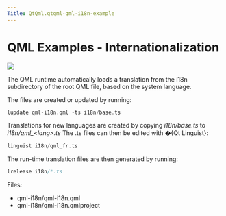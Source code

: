 ```yaml
---
Title: QtQml.qtqml-qml-i18n-example
---
```

        
QML Examples - Internationalization
===================================

<span class="subtitle"></span>
<span id="details"></span>
![](https://developer.ubuntu.com/static/devportal_uploaded/b5928ed2-0adc-4923-853b-ede29918e6dc-api/apps/qml/sdk-15.04.6/qtqml-qml-i18n-example/images/qml-i18n-example.png)

The QML runtime automatically loads a translation from the i18n subdirectory of the root QML file, based on the system language.

The files are created or updated by running:

``` cpp
lupdate qml-i18n.qml -ts i18n/base.ts
```

Translations for new languages are created by copying *i18n/base.ts* to *i18n/qml\_&lt;lang&gt;.ts* The .ts files can then be edited with �{Qt Linguist}:

``` cpp
linguist i18n/qml_fr.ts
```

The run-time translation files are then generated by running:

``` cpp
lrelease i18n/*.ts
```

Files:

-   qml-i18n/qml-i18n.qml
-   qml-i18n/qml-i18n.qmlproject

